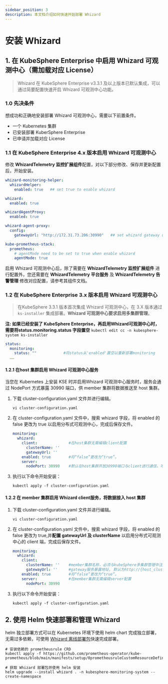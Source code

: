 ```yaml
---
sidebar_position: 3
description: 本文档介绍如何快速开始部署 Whizard
---
```


# 安装 Whizard

## 1. 在 KubeSphere Enterprise 中启用 Whizard 可观测中心（需加载对应 License）

> Whizard 在 KubeSphere Enterprise v3.3.1 及以上版本已默认集成，可以通过简要配置快速开启 Whizard 可观测中心功能。

### 1.0 先决条件

想成功和正确地安装部署 Whizard 可观测中心，需要以下前置条件。

- 一个 Kubernetes 集群
- 已安装部署 KuberSphere Enterprise
- 已申请并加载对应 License

### 1.1 在 KubeSphere Enterprise 4.x 版本启用 Whizard 可观测中心

修改 **WhizardTelemetry 监控扩展组件**配置，对以下部分修改、保存并更新配置后，开始安装。

```yaml
whizard-monitoring-helper:
  whizardHelper:
    enabled: true   ## set true to enable whizard

whizard:
  enabled: true

whizardAgentProxy:
  enabled: true

whizard-agent-proxy:
  config:
    gatewayUrl: "http://172.31.73.206:30990"   ## set whizard gateway url，default is http://{host_cluster_node_ip}:30990

kube-prometheus-stack:
  prometheus:
    # agentMode need to be set to true when enable whizard
    agentMode: true
```

启用 Whizard 可观测中心后，除了需要在 **WhizardTelemetry 监控扩展组件** 进行配置外，您还需要在 **WhizardTelemetry 平台服务** 及 **WhizardTelemetry 告警管理** 修改对应配置，请参考其组件文档。

### 1.2 在 KubeSphere Enterprise 3.x 版本启用 Whizard 可观测中心

> 在KubeSphere 3.3.1 版本首次集成 Whizard 可观测中心，在 3.X 版本通过 `ks-installer` 集成部署。**Whizard 可观测中心要求启用多集群管理**。

**注: 如果已经安装了 KubeSphere Enterprise，再启用Whizard可观测中心时，需要将status.monitoring.status 字段置空**
`kubectl edit cc -n kubesphere-system ks-installer`

```yaml
status:
  monitoring:
    status: ""            #将status从'enabled'置空以重新部署monitoring
  ……
```

#### 1.2.1 在host 集群启用 Whizard 可观测中心服务

当您在 Kubernetes 上安装 KSE 时并启用Whizard 可观测中心服务时，服务会通过 NodePort 方式暴露 30990 端口，供 member 集群将数据推送至 host 集群。

1. 下载 cluster-configuration.yaml 文件并进行编辑。

   ```shell
   vi cluster-configuration.yaml
   ```

2. 在 cluster-configuration.yaml 文件中，搜索 whizard 字段，将 enabled 的 false 更改为 true 以启用分布式可观测中心，完成后保存文件。

   ```yaml
   monitoring:
     whizard:
       client:              #在host集群无需编辑client配置
         clusterName: ''
         gatewayUrl: ''
       enabled: true        #将“false”更改为“true”。
       server: 
         nodePort: 30990    #默认在host集群开放30990端口与client进行通信，可根据实际网络模型自行配置
   ```

3. 执行以下命令开始安装：

   ```shell
   kubectl apply -f cluster-configuration.yaml
   ```

#### 1.2.2 在 member 集群启用 Whizard client服务，将数据接入 host 集群

1. 下载 cluster-configuration.yaml 文件并进行编辑。

   ```shell
   vi cluster-configuration.yaml
   ```

2. 在 cluster-configuration.yaml 文件中，搜索 whizard 字段，将 enabled 的 false 更改为 true,并**配置 gatewayUrl 及 clusterName** 以启用分布式可观测中心的 client 端，完成后保存文件。

   ```yaml
   monitoring:
     whizard:
       client:              
         clusterName: ''    #member集群名称，必须与kubeSphere多集群管理中注册的集群名称保持一致
         gatewayUrl: ''     #gateway服务暴露地址, 默认为http://{host_cluster_node_ip}:30990
       enabled: true        #将“false”更改为“true”。
       server:              #在member集群无需编辑server配置
         nodePort: 30990    
   ```

3. 执行以下命令开始安装：

   ``` shell
   kubectl apply -f cluster-configuration.yaml
   ```

## 2. 使用 Helm 快速部署和管理 Whizard

helm 独立部署方式可以在 Kubernetes 环境下使用 helm chart 完成独立部署，无需过多依赖，可使用 [Whizard 离线部署包](https://github.com/WhizardTelemetry/whizard/releases)快速完成部署。

```shell
# 安装依赖的 prometheusrule CRD
kubectl apply -f https://github.com/prometheus-operator/kube-prometheus/blob/main/manifests/setup/0prometheusruleCustomResourceDefinition.yaml

# 获取 Whizard 部署包并使用 helm 安装
helm upgrade --install whizard . -n kubesphere-monitoring-system --create-namespace
```
